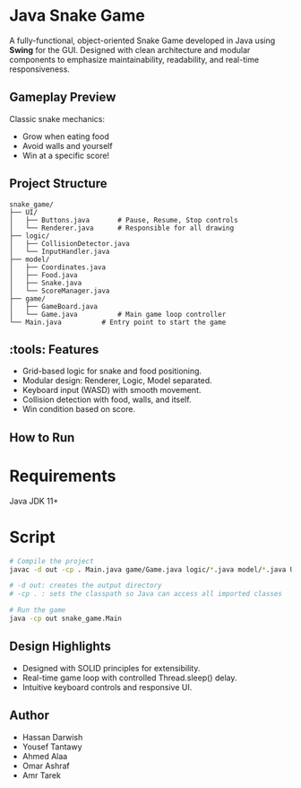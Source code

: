 # Java Snake Game

A fully-functional, object-oriented Snake Game developed in Java using **Swing** for the GUI. Designed with clean architecture and modular components to emphasize maintainability, readability, and real-time responsiveness.

## Gameplay Preview

Classic snake mechanics:
- Grow when eating food  
- Avoid walls and yourself 
- Win at a specific score! 

## Project Structure

```plaintext
snake_game/
├── UI/
│   ├── Buttons.java       # Pause, Resume, Stop controls
│   └── Renderer.java      # Responsible for all drawing
├── logic/
│   ├── CollisionDetector.java
│   └── InputHandler.java
├── model/
│   ├── Coordinates.java
│   ├── Food.java
│   ├── Snake.java
│   └── ScoreManager.java
├── game/
│   ├── GameBoard.java
│   └── Game.java          # Main game loop controller
└── Main.java          # Entry point to start the game
```
## :tools: Features
- Grid-based logic for snake and food positioning.
- Modular design: Renderer, Logic, Model separated.
- Keyboard input (WASD) with smooth movement.
- Collision detection with food, walls, and itself.
- Win condition based on score.
  
## How to Run

# Requirements
Java JDK 11+

# Script
```bash
# Compile the project
javac -d out -cp . Main.java game/Game.java logic/*.java model/*.java UI/*.java

# -d out: creates the output directory
# -cp . : sets the classpath so Java can access all imported classes

# Run the game
java -cp out snake_game.Main

```

## Design Highlights
- Designed with SOLID principles for extensibility.
- Real-time game loop with controlled Thread.sleep() delay.
- Intuitive keyboard controls and responsive UI.

## Author
- Hassan Darwish
- Yousef Tantawy
- Ahmed Alaa
- Omar Ashraf
- Amr Tarek


